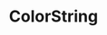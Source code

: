 ---
title: ColorString
position: 1.0
type: ""
description: Surrounds the string with the rich text tag of the wanted color

parameters:
  - name: string <em>s</em>
    content: The string to surround with the rich text tag
  - name: Color <em>c</em>
    content: The color to use for the passed string

content_markdown: |-
  Converts the passed RGBA color to the equivalent Hexadecimal representation and uses that result in the rich text tag.

right_code_blocks:
  - title: Example
    language: csharp
    code_block: |-
      string myColoredString = IDCUtils.ColorString("Hello World!", Color.green);
---